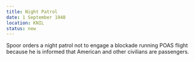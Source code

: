 ```yaml
---
title: Night Patrol
date: 1 September 1948
location: KNIL
status: new
---
```


Spoor orders a night patrol not to engage a blockade running POAS flight because he is informed that American and other civilians are passengers.
